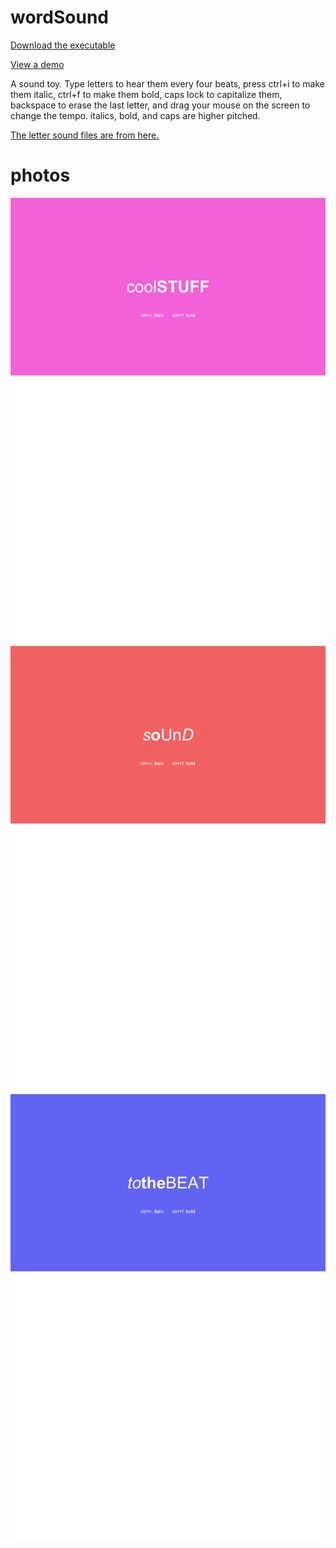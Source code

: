 # wordSound

[Download the executable](https://drive.google.com/file/d/1lLwn35caCUoqEOtGblJvK2yLA9otU7zJ/view?usp=sharing)

[View a demo](https://drive.google.com/file/d/1z8zHdtsN5Go7zjuPteJj6ASSzUPN8RCL/view?usp=sharing)

A sound toy. Type letters to hear them every four beats, press ctrl+i to make them italic, ctrl+f to make them bold, caps lock to capitalize them, backspace to erase the last letter, and drag your mouse on the screen to change the tempo. italics, bold, and caps are higher pitched.

[The letter sound files are from here.](https://evolution.voxeo.com/library/audio/prompts/alphabet/index.jsp)

# photos


![](screenshot1.png)![](screenshot2.png)![](screenshot3.png)
